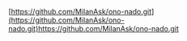 [https://github.com/MilanAsk/ono-nado.git](https://github.com/MilanAsk/ono-nado.git)https://github.com/MilanAsk/ono-nado.git


